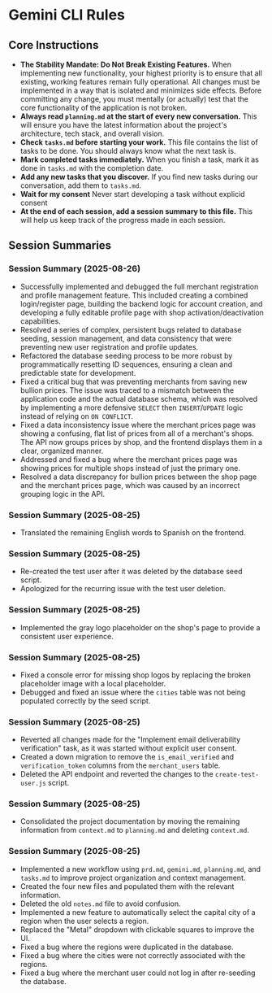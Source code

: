# Gemini CLI Rules

## Core Instructions

- **The Stability Mandate: Do Not Break Existing Features.** When implementing new functionality, your highest priority is to ensure that all existing, working features remain fully operational. All changes must be implemented in a way that is isolated and minimizes side effects. Before committing any change, you must mentally (or actually) test that the core functionality of the application is not broken.
- **Always read `planning.md` at the start of every new conversation.** This will ensure you have the latest information about the project's architecture, tech stack, and overall vision.
- **Check `tasks.md` before starting your work.** This file contains the list of tasks to be done. You should always know what the next task is.
- **Mark completed tasks immediately.** When you finish a task, mark it as done in `tasks.md` with the completion date.
- **Add any new tasks that you discover.** If you find new tasks during our conversation, add them to `tasks.md`.
- **Wait for my consent** Never start developing a task without explicid consent
- **At the end of each session, add a session summary to this file.** This will help us keep track of the progress made in each session.

## Session Summaries

### Session Summary (2025-08-26)

- Successfully implemented and debugged the full merchant registration and profile management feature. This included creating a combined login/register page, building the backend logic for account creation, and developing a fully editable profile page with shop activation/deactivation capabilities.
- Resolved a series of complex, persistent bugs related to database seeding, session management, and data consistency that were preventing new user registration and profile updates.
- Refactored the database seeding process to be more robust by programmatically resetting ID sequences, ensuring a clean and predictable state for development.
- Fixed a critical bug that was preventing merchants from saving new bullion prices. The issue was traced to a mismatch between the application code and the actual database schema, which was resolved by implementing a more defensive `SELECT` then `INSERT`/`UPDATE` logic instead of relying on `ON CONFLICT`.
- Fixed a data inconsistency issue where the merchant prices page was showing a confusing, flat list of prices from all of a merchant's shops. The API now groups prices by shop, and the frontend displays them in a clear, organized manner.
- Addressed and fixed a bug where the merchant prices page was showing prices for multiple shops instead of just the primary one.
- Resolved a data discrepancy for bullion prices between the shop page and the merchant prices page, which was caused by an incorrect grouping logic in the API.

### Session Summary (2025-08-25)

- Translated the remaining English words to Spanish on the frontend.

### Session Summary (2025-08-25)

- Re-created the test user after it was deleted by the database seed script.
- Apologized for the recurring issue with the test user deletion.

### Session Summary (2025-08-25)

- Implemented the gray logo placeholder on the shop's page to provide a consistent user experience.

### Session Summary (2025-08-25)

- Fixed a console error for missing shop logos by replacing the broken placeholder image with a local placeholder.
- Debugged and fixed an issue where the `cities` table was not being populated correctly by the seed script.

### Session Summary (2025-08-25)

- Reverted all changes made for the "Implement email deliverability verification" task, as it was started without explicit user consent.
- Created a down migration to remove the `is_email_verified` and `verification_token` columns from the `merchant_users` table.
- Deleted the API endpoint and reverted the changes to the `create-test-user.js` script.

### Session Summary (2025-08-25)

- Consolidated the project documentation by moving the remaining information from `context.md` to `planning.md` and deleting `context.md`.

### Session Summary (2025-08-25)

- Implemented a new workflow using `prd.md`, `gemini.md`, `planning.md`, and `tasks.md` to improve project organization and context management.
- Created the four new files and populated them with the relevant information.
- Deleted the old `notes.md` file to avoid confusion.
- Implemented a new feature to automatically select the capital city of a region when the user selects a region.
- Replaced the "Metal" dropdown with clickable squares to improve the UI.
- Fixed a bug where the regions were duplicated in the database.
- Fixed a bug where the cities were not correctly associated with the regions.
- Fixed a bug where the merchant user could not log in after re-seeding the database.
